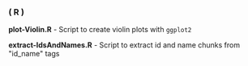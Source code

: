 ### ( R ) 
**plot-Violin.R** - Script to create violin plots with `ggplot2`

**extract-IdsAndNames.R** - Script to extract id and name chunks from "id_name" tags